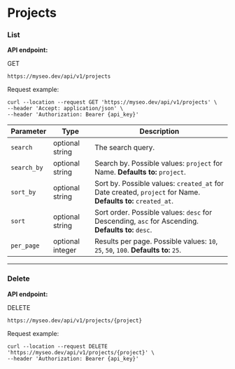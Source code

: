 # Projects

### List

**API endpoint:**

GET

```
https://myseo.dev/api/v1/projects
```

Request example:

```
curl --location --request GET 'https://myseo.dev/api/v1/projects' \
--header 'Accept: application/json' \
--header 'Authorization: Bearer {api_key}'
```

| Parameter   | Type             | Description                                                                                                 |
| ----------- | ---------------- | ----------------------------------------------------------------------------------------------------------- |
| `search`    | optional string  | The search query.                                                                                           |
| `search_by` | optional string  | Search by. Possible values: `project` for Name. **Defaults to:** `project`.                                 |
| `sort_by`   | optional string  | Sort by. Possible values: `created_at` for Date created, `project` for Name. **Defaults to:** `created_at`. |
| `sort`      | optional string  | Sort order. Possible values: `desc` for Descending, `asc` for Ascending. **Defaults to:** `desc`.           |
| `per_page`  | optional integer | Results per page. Possible values: `10`, `25`, `50`, `100`. **Defaults to:** `25`.                          |

***

### Delete

**API endpoint:**

DELETE

```
https://myseo.dev/api/v1/projects/{project}
```

Request example:

```
curl --location --request DELETE 'https://myseo.dev/api/v1/projects/{project}' \
--header 'Authorization: Bearer {api_key}'
```
